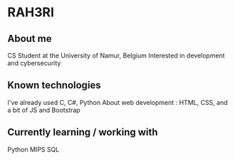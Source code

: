 # RAH3RI

## About me
CS Student at the University of Namur, Belgium
Interested in development and cybersecurity

## Known technologies
I've already used C, C#, Python
About web development : HTML, CSS, and a bit of JS and Bootstrap

## Currently learning / working with
Python
MIPS
SQL

